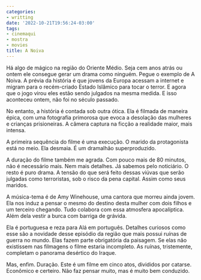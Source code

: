 ```yaml
---
categories:
- writting
date: '2022-10-21T19:56:24-03:00'
tags:
- cinemaqui
- mostra
- movies
title: A Noiva
---
```


Há algo de mágico na região do Oriente Médio. Seja cem anos atrás ou ontem ele consegue gerar um drama como ninguém. Pegue o exemplo de A Noiva. A prévia da história é que jovens da Europa acessam a internet e migram para o recém-criado Estado Islâmico para tocar o terror. E agora que o jogo virou eles estão sendo julgados na mesma medida. E isso aconteceu ontem, não foi no século passado.

No entanto, a história é contada sob outra ótica. Ela é filmada de maneira épica, com uma fotografia primorosa que evoca a desolação das mulheres e crianças prisioneiras. A câmera captura na ficção a realidade maior, mais intensa.

A primeira sequência do filme é uma execução. O marido da protagonista está no meio. Ela desmaia. É um dramalhão superproduzido.

A duração do filme também me agrada. Com pouco mais de 80 minutos, não é necessário mais. Nem mais detalhes. Já sabemos pelo noticiário. O resto é puro drama. A tensão do que será feito dessas viúvas que serão julgadas como terroristas, sob o risco da pena capital. Assim como seus maridos.

A música-tema é de Amy Winehouse, uma cantora que morreu ainda jovem. Ela nos induz a pensar o mesmo do destino desta mulher com dois filhos e um terceiro chegando. Tudo colabora com essa atmosfera apocalíptica. Além dela vestir a burca com barriga de grávida.

Ela é portuguesa e reza para Alá em português. Detalhes curiosos como esse são a novidade desse episódio da região que mais possui ruínas de guerra no mundo. Elas fazem parte obrigatória da paisagem. Se elas não existissem nas filmagens o filme estaria incompleto. As ruínas, tristemente, completam o panorama desértico do Iraque.

Mas, enfim. Duração. Este é um filme em cinco atos, divididos por catarse. Econômico e certeiro. Não faz pensar muito, mas é muito bem conduzido.